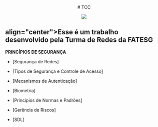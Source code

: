 <p  align="center">
  # TCC
</p>
<p  align="center">
<img src="https://ead.fieg.com.br/pluginfile.php/1/theme_moove/logo/1676653367/logoSesiSenai%20%281%29.png">
</p>
<h2>align="center">Esse é um trabalho desenvolvido pela Turma de Redes da FATESG</h2>

__PRINCÍPIOS DE SEGURANÇA__

- [Segurança de Redes] 

- [Tipos de Segurança e Controle de Acesso] 

- [Mecanismos de Autenticação] 

- [Biometria] 

- [Princípios de Normas e Padrões] 

- [Gerência de Riscos] 

- [SDL]
